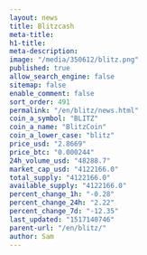 ```yaml
---
layout: news
title: Blitzcash
meta-title: 
h1-title: 
meta-description: 
image: "/media/350612/blitz.png"
published: true
allow_search_engine: false
sitemap: false
enable_comment: false
sort_order: 491
permalink: "/en/blitz/news.html"
coin_a_symbol: "BLITZ"
coin_a_name: "BlitzCoin"
coin_a_lower_case: "blitz"
price_usd: "2.8669"
price_btc: "0.000244"
24h_volume_usd: "48288.7"
market_cap_usd: "4122166.0"
total_supply: "4122166.0"
available_supply: "4122166.0"
percent_change_1h: "-0.28"
percent_change_24h: "2.22"
percent_change_7d: "-12.35"
last_updated: "1517140746"
parent-url: "/en/blitz/"
author: Sam
---
```


